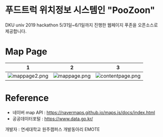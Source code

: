 # 푸드트럭 위치정보 시스템인 "PooZoon"
DKU univ 2019 hackathon 5/31일~6/1일까지 진행한 웹페이지 푸존을 오픈소스로 제공합니다.

# Map Page
| 1 | 2 | 3 |
|:--:|:--:|:--:|
|![mappage2.png](./image/mappage2.png)|![mappage.png](./image/mappage.png)|![contentpage.png](./image/contentpage.png)|

# Reference
- 네이버 map API : <https://navermaps.github.io/maps.js/docs/index.html>
- 공공데이터포털 : <https://www.data.go.kr/>

개발자 : 연세대학교 원주캠퍼스 개발동아리 EMOTE
